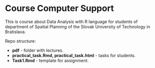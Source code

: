 # Course Computer Support
This is course about Data Analysis with R language for students of department of Spatial Planning of the Slovak University of Technology in Bratislava.

Repo structure:

- **pdf** - folder with lectures.
- **practical_task.Rmd, practical_task.html** - tasks for students.
- **Task1.Rmd** - template for assignment.
